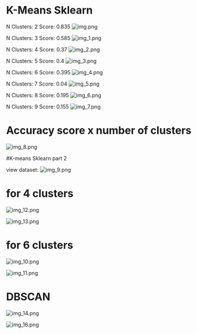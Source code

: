 # K-Means Sklearn
N Clusters:  2
Score:  0.835
![img.png](img.png)

N Clusters:  3
Score:  0.585
![img_1.png](img_1.png)

N Clusters:  4
Score:  0.37
![img_2.png](img_2.png)

N Clusters:  5
Score:  0.4
![img_3.png](img_3.png)

N Clusters:  6
Score:  0.395
![img_4.png](img_4.png)

N Clusters:  7
Score:  0.04
![img_5.png](img_5.png)

N Clusters:  8
Score:  0.195
![img_6.png](img_6.png)

N Clusters:  9
Score:  0.155
![img_7.png](img_7.png)

# Accuracy score x number of clusters
![img_8.png](img_8.png)

#K-means Sklearn part 2

view dataset:
![img_9.png](img_9.png)

# for 4 clusters 
![img_12.png](img_12.png)

![img_13.png](img_13.png)

# for 6 clusters
![img_10.png](img_10.png)

![img_11.png](img_11.png)

# DBSCAN 
![img_14.png](img_14.png)

![img_16.png](img_16.png)






